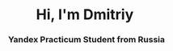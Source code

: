 <h1 align="center">Hi, I'm Dmitriy</a> 
<img src=""></h1>
<h3 align="center">Yandex Practicum Student from Russia</h3>
